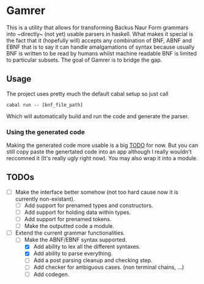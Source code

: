 # Gamrer
This is a utility that allows for transforming Backus Naur Form
grammars into ~directly~ (not yet) usable parsers in haskell.
What makes it special is the fact that it (hopefully will) accepts
any combination of BNF, ABNF and EBNF that is to say it can handle
amalgamations of syntax because usually BNF is written to be read
by humans whilst machine readable BNF is limited to particular subsets.
The goal of Gamrer is to bridge the gap.

## Usage
The project uses pretty much the default cabal setup so just call
```
cabal run -- [bnf_file_path]
```
Which will automatically build and run the code and generate the
parser.

### Using the generated code
Making the generated code more usable is a big [TODO](#todos) for now.
But you can still copy paste the genertated code into an app
although I really wouldn't reccomned it (It's really ugly
right now).
You may also wrap it into a module.

## TODOs
- [ ] Make the interface better somehow (not too hard cause now it is currently non-existant).
  - [ ] Add support for prenamed types and constructors.
  - [ ] Add support for holding data within types.
  - [ ] Add support for prenamed tokens.
  - [ ] Make the outputted code a module.
- [ ] Extend the current grammar functionalities.
  - [ ] Make the ABNF/EBNF syntax supported.
    - [X] Add ability to lex all the different syntaxes.
    - [X] Add ability to parse everything.
    - [ ] Add a post parsing cleanup and checking step.
    - [ ] Add checker for ambiguous cases. (non terminal chains, ...)
    - [ ] Add codegen.
